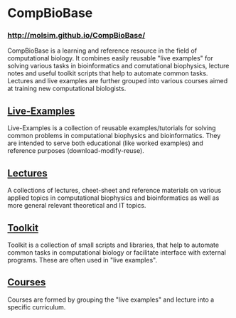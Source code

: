 CompBioBase
=============
### http://molsim.github.io/CompBioBase/
CompBioBase is a learning and reference resource in the field of computational biology. It combines easily reusable "live examples" for solving various tasks in bioinformatics and comutational biophysics, lecture notes and useful toolkit scripts that help to automate common tasks. Lectures and live examples are further grouped into various courses aimed at training new computational biologists.

[Live-Examples](Live_Examples/)
-------------
Live-Examples is a collection of reusable examples/tutorials for solving common problems in computational biophysics and bioinformatics. They are intended to serve both educational (like worked examples) and reference purposes (download-modify-reuse).

[Lectures](Lectures/)
------------
A collections of lectures, cheet-sheet and reference materials on various applied topics in computational biophysics and bioinformatics as well as more general relevant theoretical and IT topics.

[Toolkit](Toolkit/)
-------
Toolkit is a collection of small scripts and libraries, that help to automate common tasks in computational biology or facilitate interface with external programs. These are often used in "live examples".

[Courses](Courses/)
------
Courses are formed by grouping the "live examples" and lecture into a specific curriculum.